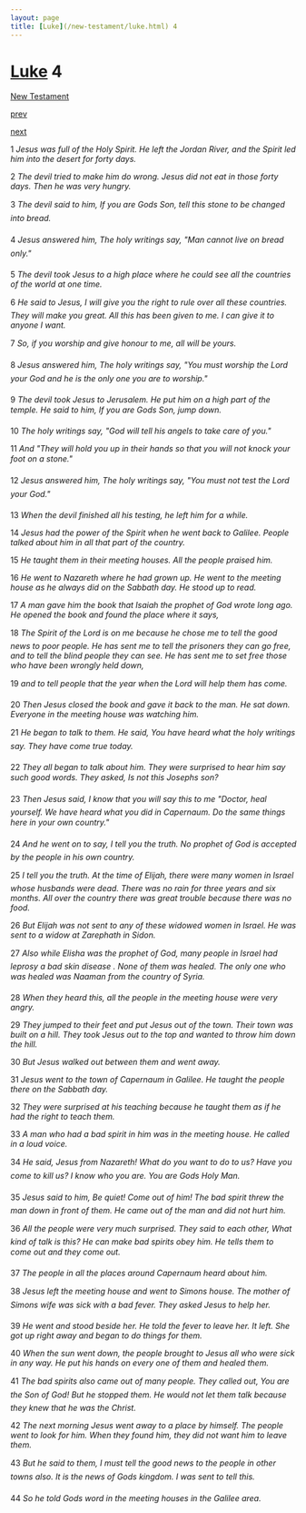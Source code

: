 ```yaml
---
layout: page
title: [Luke](/new-testament/luke.html) 4
---
```


# [Luke](/new-testament/luke.html) 4

[New Testament](/new-testament.html)


[prev](/new-testament/luke/luke-3.html)


[next](/new-testament/luke/luke-5.html)

1 _Jesus was full of the Holy Spirit. He left the Jordan River, and the Spirit led him into the desert for forty days._

2 _The devil tried to make him do wrong. Jesus did not eat in those forty days. Then he was very hungry._

3 _The devil said to him, If you are Gods Son, tell this stone to be changed into bread._

4 _Jesus answered him, The holy writings say, "Man cannot live on bread only." _

5 _The devil took Jesus to a high place where he could see all the countries of the world at one time._

6 _He said to Jesus, I will give you the right to rule over all these countries. They will make you great. All this has been given to me. I can give it to anyone I want._

7 _So, if you worship and give honour to me, all will be yours._

8 _Jesus answered him, The holy writings say, "You must worship the Lord your God and he is the only one you are to worship." _

9 _The devil took Jesus to Jerusalem. He put him on a high part of the temple. He said to him, If you are Gods Son, jump down._

10 _The holy writings say, "God will tell his angels to take care of you."_

11 _And "They will hold you up in their hands so that you will not knock your foot on a stone." _

12 _Jesus answered him, The holy writings say, "You must not test the Lord your God." _

13 _When the devil finished all his testing, he left him for a while._

14 _Jesus had the power of the Spirit when he went back to Galilee. People talked about him in all that part of the country._

15 _He taught them in their meeting houses. All the people praised him._

16 _He went to Nazareth where he had grown up. He went to the meeting house as he always did on the Sabbath day. He stood up to read._

17 _A man gave him the book that Isaiah the prophet of God wrote long ago. He opened the book and found the place where it says,_

18 _The Spirit of the Lord is on me because he chose me to tell the good news to poor people. He has sent me to tell the prisoners they can go free, and to tell the blind people they can see. He has sent me to set free those who have been wrongly held down,_

19 _and to tell people that the year when the Lord will help them has come._

20 _Then Jesus closed the book and gave it back to the man. He sat down. Everyone in the meeting house was watching him._

21 _He began to talk to them. He said, You have heard what the holy writings say. They have come true today._

22 _They all began to talk about him. They were surprised to hear him say such good words.  They asked, Is not this Josephs son?_

23 _Then Jesus said, I know that you will say this to me "Doctor, heal yourself. We have heard what you did in Capernaum. Do the same things here in your own country." _

24 _And he went on to say, I tell you the truth. No prophet of God is accepted by the people in his own country._

25 _I tell you the truth. At the time of Elijah, there were many women in Israel whose husbands were dead. There was no rain for three years and six months. All over the country there was great trouble because there was no food._

26 _But Elijah was not sent to any of these widowed women in Israel. He was sent to a widow at Zarephath in Sidon._

27 _Also while Elisha was the prophet of God, many people in Israel had leprosy a bad skin disease . None of them was healed. The only one who was healed was Naaman from the country of Syria._

28 _When they heard this, all the people in the meeting house were very angry._

29 _They jumped to their feet and put Jesus out of the town. Their town was built on a hill.  They took Jesus out to the top and wanted to throw him down the hill._

30 _But Jesus walked out between them and went away._

31 _Jesus went to the town of Capernaum in Galilee. He taught the people there on the Sabbath day._

32 _They were surprised at his teaching because he taught them as if he had the right to teach them._

33 _A man who had a bad spirit in him was in the meeting house. He called in a loud voice._

34 _He said, Jesus from Nazareth! What do you want to do to us? Have you come to kill us?  I know who you are. You are Gods Holy Man._

35 _Jesus said to him, Be quiet! Come out of him! The bad spirit threw the man down in front of them. He came out of the man and did not hurt him._

36 _All the people were very much surprised. They said to each other, What kind of talk is this? He can make bad spirits obey him. He tells them to come out and they come out._

37 _The people in all the places around Capernaum heard about him._

38 _Jesus left the meeting house and went to Simons house. The mother of Simons wife was sick with a bad fever. They asked Jesus to help her._

39 _He went and stood beside her. He told the fever to leave her. It left. She got up right away and began to do things for them._

40 _When the sun went down, the people brought to Jesus all who were sick in any way. He put his hands on every one of them and healed them._

41 _The bad spirits also came out of many people. They called out, You are the Son of God!  But he stopped them. He would not let them talk because they knew that he was the Christ._

42 _The next morning Jesus went away to a place by himself. The people went to look for him. When they found him, they did not want him to leave them._

43 _But he said to them, I must tell the good news to the people in other towns also. It is the news of Gods kingdom. I was sent to tell this._

44 _So he told Gods word in the meeting houses in the Galilee area._

